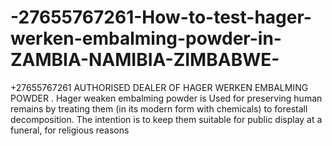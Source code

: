 # -27655767261-How-to-test-hager-werken-embalming-powder-in-ZAMBIA-NAMIBIA-ZIMBABWE-
 +27655767261 AUTHORISED DEALER OF HAGER WERKEN EMBALMING POWDER . Hager weaken embalming powder is Used for preserving human remains by treating them (in its modern form with chemicals) to forestall decomposition. The intention is to keep them suitable for public display at a funeral, for religious reasons
